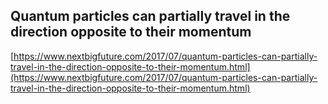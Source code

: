 ## Quantum particles can partially travel in the direction opposite to their momentum
  
  [https://www.nextbigfuture.com/2017/07/quantum-particles-can-partially-travel-in-the-direction-opposite-to-their-momentum.html](https://www.nextbigfuture.com/2017/07/quantum-particles-can-partially-travel-in-the-direction-opposite-to-their-momentum.html)
